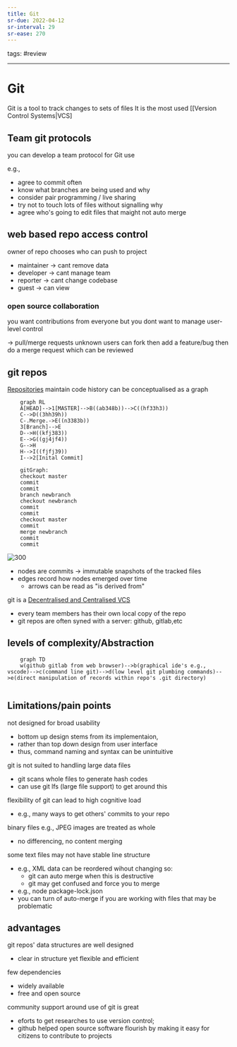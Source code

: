 ```yaml
---
title: Git
sr-due: 2022-04-12
sr-interval: 29
sr-ease: 270
---
```


tags: #review

---
# Git
Git is a tool to track changes to sets of files
It is the most used [[Version Control Systems|VCS]

## Team git protocols
you can develop a team protocol for Git use

e.g.,
- agree to commit often
- know what branches are being used and why
- consider pair programming / live sharing
- try not to touch lots of files without signalling why
- agree who's going to edit files that maight not auto merge

## web based repo access control
owner of repo chooses who can push to project
- maintainer -> cant remove data
- developer -> cant manage team
- reporter -> cant change codebase
- guest -> can view

### open source collaboration
you want contributions from everyone
but you dont want to manage user-level control

-> pull/merge requests
unknown users can fork then add a feature/bug then do a merge request which can be reviewed

## git repos
[Repositories](out/notes/git-cheat-sheet.md#^3b3a5d) maintain code history
can be conceptualised as a graph
```mermaid
	graph RL
	A[HEAD]-->1[MASTER]-->B((ab348b))-->C((hf33h3))
	C-->D((3hh39h))
	C-.Merge.->E((n3383b))
	3[Branch]-->E
	D-->H((kfj383))
	E-->G((gj4jf4))
	G-->H
	H-->I((fjfj39))
	I-->2[Inital Commit]	
```
```mermaid
	gitGraph:
	checkout master
	commit
	commit
	branch newbranch
	checkout newbranch
	commit
	commit
	checkout master
	commit
	merge newbranch
	commit
	commit
```

![300](None)
- nodes are commits -> immutable snapshots of the tracked files
- edges record how nodes emerged over time
	- arrows can be read as "is derived from"

git is a [Decentralised and Centralised VCS](out/notes/version-control-systems.md#^98d838)
- every team members has their own local copy of the repo
- git repos are often syned with a server: github, gitlab,etc

## levels of complexity/Abstraction
```mermaid
	graph TD
	w(github gitlab from web browser)-->b(graphical ide's e.g., vscode)-->c(command line git)-->d(low level git plumbing commands)-->e(direct manipulation of records within repo's .git directory)
	
```

## Limitations/pain points
not designed for broad usability
- bottom up design stems from its implementaion,
- rather than top down design from user interface
- thus, command naming and syntax can be unintuitive

git is not suited to handling large data files
- git scans whole files to generate hash codes
- can use git lfs (large file support) to get around this

flexibility of git can lead to high cognitive load
- e.g., many ways to get others' commits to your repo

binary files e.g., JPEG images are treated as whole
- no differencing, no content merging

some text files may not have stable line structure
- e.g., XML data can be reordered wihout changing so:
	- git can auto merge when this is destructive
	- git may get confused and force you to merge
- e.g., node package-lock.json
- you can turn of auto-merge if you are working with files that may be problematic

## advantages
git repos' data structures are well designed
- clear in structure yet flexible and efficient

few dependencies
- widely available
- free and open source

community support around use of git is great
- eforts to get researches to use version control;
- github helped open source software flourish by making it easy for citizens to contribute to projects










